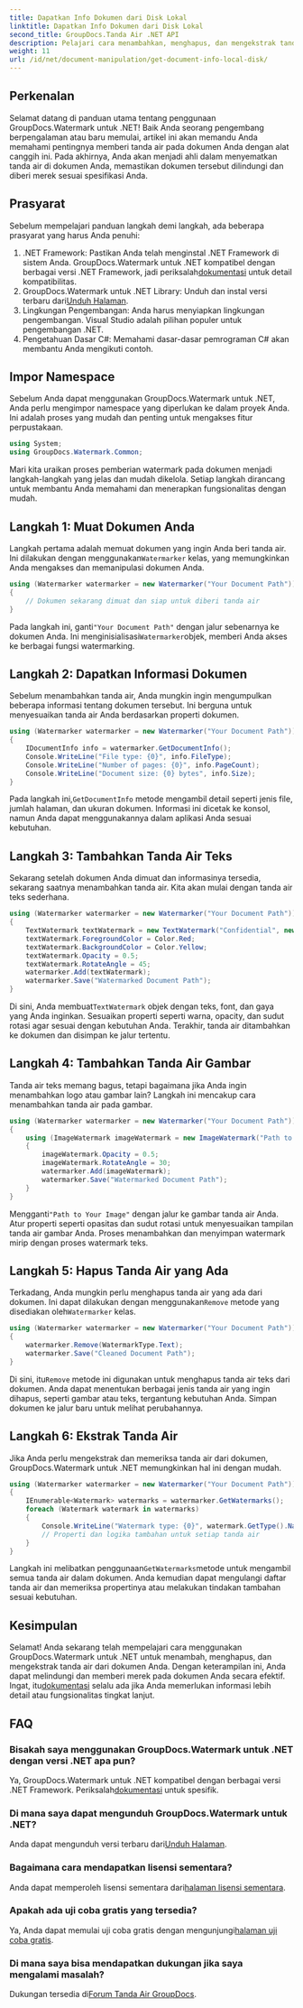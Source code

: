 ```yaml
---
title: Dapatkan Info Dokumen dari Disk Lokal
linktitle: Dapatkan Info Dokumen dari Disk Lokal
second_title: GroupDocs.Tanda Air .NET API
description: Pelajari cara menambahkan, menghapus, dan mengekstrak tanda air dalam dokumen menggunakan GroupDocs untuk .NET dengan panduan langkah demi langkah yang komprehensif ini.
weight: 11
url: /id/net/document-manipulation/get-document-info-local-disk/
---
```

## Perkenalan
Selamat datang di panduan utama tentang penggunaan GroupDocs.Watermark untuk .NET! Baik Anda seorang pengembang berpengalaman atau baru memulai, artikel ini akan memandu Anda memahami pentingnya memberi tanda air pada dokumen Anda dengan alat canggih ini. Pada akhirnya, Anda akan menjadi ahli dalam menyematkan tanda air di dokumen Anda, memastikan dokumen tersebut dilindungi dan diberi merek sesuai spesifikasi Anda.
## Prasyarat
Sebelum mempelajari panduan langkah demi langkah, ada beberapa prasyarat yang harus Anda penuhi:
1.  .NET Framework: Pastikan Anda telah menginstal .NET Framework di sistem Anda. GroupDocs.Watermark untuk .NET kompatibel dengan berbagai versi .NET Framework, jadi periksalah[dokumentasi](https://tutorials.groupdocs.com/Watermark/net/) untuk detail kompatibilitas.
2.  GroupDocs.Watermark untuk .NET Library: Unduh dan instal versi terbaru dari[Unduh Halaman](https://releases.groupdocs.com/Watermark/net/).
3. Lingkungan Pengembangan: Anda harus menyiapkan lingkungan pengembangan. Visual Studio adalah pilihan populer untuk pengembangan .NET.
4. Pengetahuan Dasar C#: Memahami dasar-dasar pemrograman C# akan membantu Anda mengikuti contoh.
## Impor Namespace
Sebelum Anda dapat menggunakan GroupDocs.Watermark untuk .NET, Anda perlu mengimpor namespace yang diperlukan ke dalam proyek Anda. Ini adalah proses yang mudah dan penting untuk mengakses fitur perpustakaan.
```csharp
using System;
using GroupDocs.Watermark.Common;
```
Mari kita uraikan proses pemberian watermark pada dokumen menjadi langkah-langkah yang jelas dan mudah dikelola. Setiap langkah dirancang untuk membantu Anda memahami dan menerapkan fungsionalitas dengan mudah.
## Langkah 1: Muat Dokumen Anda
 Langkah pertama adalah memuat dokumen yang ingin Anda beri tanda air. Ini dilakukan dengan menggunakan`Watermarker` kelas, yang memungkinkan Anda mengakses dan memanipulasi dokumen Anda.
```csharp
using (Watermarker watermarker = new Watermarker("Your Document Path"))
{
    // Dokumen sekarang dimuat dan siap untuk diberi tanda air
}
```
 Pada langkah ini, ganti`"Your Document Path"` dengan jalur sebenarnya ke dokumen Anda. Ini menginisialisasi`Watermarker`objek, memberi Anda akses ke berbagai fungsi watermarking.
## Langkah 2: Dapatkan Informasi Dokumen
Sebelum menambahkan tanda air, Anda mungkin ingin mengumpulkan beberapa informasi tentang dokumen tersebut. Ini berguna untuk menyesuaikan tanda air Anda berdasarkan properti dokumen.

```csharp
using (Watermarker watermarker = new Watermarker("Your Document Path"))
{
    IDocumentInfo info = watermarker.GetDocumentInfo();
    Console.WriteLine("File type: {0}", info.FileType);
    Console.WriteLine("Number of pages: {0}", info.PageCount);
    Console.WriteLine("Document size: {0} bytes", info.Size);
}
```
 Pada langkah ini,`GetDocumentInfo` metode mengambil detail seperti jenis file, jumlah halaman, dan ukuran dokumen. Informasi ini dicetak ke konsol, namun Anda dapat menggunakannya dalam aplikasi Anda sesuai kebutuhan.
## Langkah 3: Tambahkan Tanda Air Teks
Sekarang setelah dokumen Anda dimuat dan informasinya tersedia, sekarang saatnya menambahkan tanda air. Kita akan mulai dengan tanda air teks sederhana.

```csharp
using (Watermarker watermarker = new Watermarker("Your Document Path"))
{
    TextWatermark textWatermark = new TextWatermark("Confidential", new Font("Arial", 36));
    textWatermark.ForegroundColor = Color.Red;
    textWatermark.BackgroundColor = Color.Yellow;
    textWatermark.Opacity = 0.5;
    textWatermark.RotateAngle = 45;
    watermarker.Add(textWatermark);
    watermarker.Save("Watermarked Document Path");
}
```
 Di sini, Anda membuat`TextWatermark` objek dengan teks, font, dan gaya yang Anda inginkan. Sesuaikan properti seperti warna, opacity, dan sudut rotasi agar sesuai dengan kebutuhan Anda. Terakhir, tanda air ditambahkan ke dokumen dan disimpan ke jalur tertentu.
## Langkah 4: Tambahkan Tanda Air Gambar
Tanda air teks memang bagus, tetapi bagaimana jika Anda ingin menambahkan logo atau gambar lain? Langkah ini mencakup cara menambahkan tanda air pada gambar.

```csharp
using (Watermarker watermarker = new Watermarker("Your Document Path"))
{
    using (ImageWatermark imageWatermark = new ImageWatermark("Path to Your Image"))
    {
        imageWatermark.Opacity = 0.5;
        imageWatermark.RotateAngle = 30;
        watermarker.Add(imageWatermark);
        watermarker.Save("Watermarked Document Path");
    }
}
```
 Mengganti`"Path to Your Image"` dengan jalur ke gambar tanda air Anda. Atur properti seperti opasitas dan sudut rotasi untuk menyesuaikan tampilan tanda air gambar Anda. Proses menambahkan dan menyimpan watermark mirip dengan proses watermark teks.
## Langkah 5: Hapus Tanda Air yang Ada
 Terkadang, Anda mungkin perlu menghapus tanda air yang ada dari dokumen. Ini dapat dilakukan dengan menggunakan`Remove` metode yang disediakan oleh`Watermarker` kelas.

```csharp
using (Watermarker watermarker = new Watermarker("Your Document Path"))
{
    watermarker.Remove(WatermarkType.Text);
    watermarker.Save("Cleaned Document Path");
}
```
 Di sini, itu`Remove` metode ini digunakan untuk menghapus tanda air teks dari dokumen. Anda dapat menentukan berbagai jenis tanda air yang ingin dihapus, seperti gambar atau teks, tergantung kebutuhan Anda. Simpan dokumen ke jalur baru untuk melihat perubahannya.
## Langkah 6: Ekstrak Tanda Air
Jika Anda perlu mengekstrak dan memeriksa tanda air dari dokumen, GroupDocs.Watermark untuk .NET memungkinkan hal ini dengan mudah.

```csharp
using (Watermarker watermarker = new Watermarker("Your Document Path"))
{
    IEnumerable<Watermark> watermarks = watermarker.GetWatermarks();
    foreach (Watermark watermark in watermarks)
    {
        Console.WriteLine("Watermark type: {0}", watermark.GetType().Name);
        // Properti dan logika tambahan untuk setiap tanda air
    }
}
```
 Langkah ini melibatkan penggunaan`GetWatermarks`metode untuk mengambil semua tanda air dalam dokumen. Anda kemudian dapat mengulangi daftar tanda air dan memeriksa propertinya atau melakukan tindakan tambahan sesuai kebutuhan.
## Kesimpulan
 Selamat! Anda sekarang telah mempelajari cara menggunakan GroupDocs.Watermark untuk .NET untuk menambah, menghapus, dan mengekstrak tanda air dari dokumen Anda. Dengan keterampilan ini, Anda dapat melindungi dan memberi merek pada dokumen Anda secara efektif. Ingat, itu[dokumentasi](https://tutorials.groupdocs.com/Watermark/net/) selalu ada jika Anda memerlukan informasi lebih detail atau fungsionalitas tingkat lanjut.
## FAQ
### Bisakah saya menggunakan GroupDocs.Watermark untuk .NET dengan versi .NET apa pun?
 Ya, GroupDocs.Watermark untuk .NET kompatibel dengan berbagai versi .NET Framework. Periksalah[dokumentasi](https://tutorials.groupdocs.com/Watermark/net/) untuk spesifik.
### Di mana saya dapat mengunduh GroupDocs.Watermark untuk .NET?
 Anda dapat mengunduh versi terbaru dari[Unduh Halaman](https://releases.groupdocs.com/Watermark/net/).
### Bagaimana cara mendapatkan lisensi sementara?
 Anda dapat memperoleh lisensi sementara dari[halaman lisensi sementara](https://purchase.groupdocs.com/temporary-license/).
### Apakah ada uji coba gratis yang tersedia?
 Ya, Anda dapat memulai uji coba gratis dengan mengunjungi[halaman uji coba gratis](https://releases.groupdocs.com/).
### Di mana saya bisa mendapatkan dukungan jika saya mengalami masalah?
 Dukungan tersedia di[Forum Tanda Air GroupDocs](https://forum.groupdocs.com/c/watermark/19).